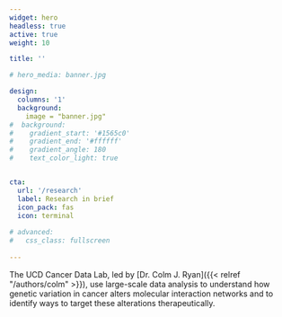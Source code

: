 ```yaml
---
widget: hero 
headless: true 
active: true
weight: 10

title: ''

# hero_media: banner.jpg

design:
  columns: '1'
  background:
    image = "banner.jpg"
#  background:
#    gradient_start: '#1565c0'
#    gradient_end: '#ffffff'
#    gradient_angle: 180
#    text_color_light: true


cta:
  url: '/research'
  label: Research in brief
  icon_pack: fas
  icon: terminal
  
# advanced:
#   css_class: fullscreen
  
---
```


The UCD Cancer Data Lab, led by [Dr. Colm J. Ryan]({{< relref "/authors/colm" >}}), use large-scale data analysis to understand how genetic variation in cancer alters molecular interaction networks and to identify ways to target these alterations therapeutically.  

<br>



